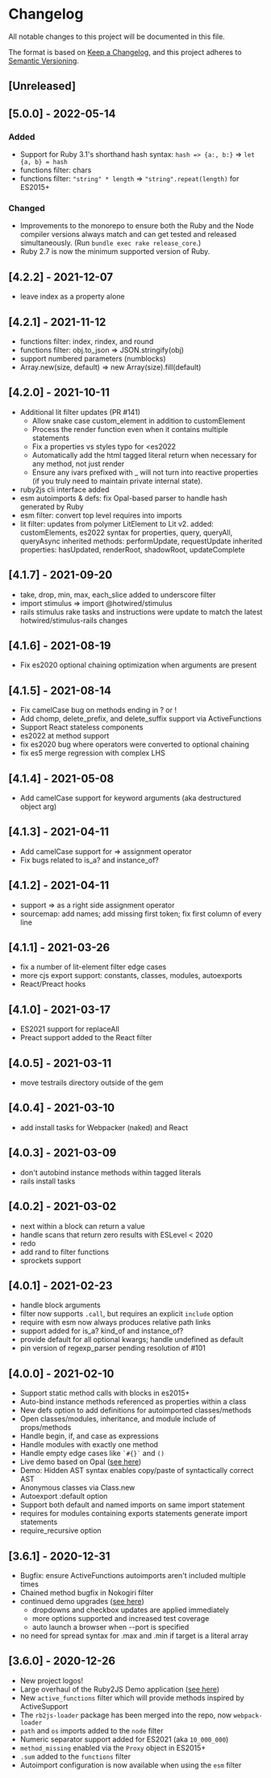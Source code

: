 # Changelog

All notable changes to this project will be documented in this file.

The format is based on [Keep a Changelog](https://keepachangelog.com/en/1.0.0/),
and this project adheres to [Semantic Versioning](https://semver.org/spec/v2.0.0.html).

## [Unreleased]

## [5.0.0] - 2022-05-14

### Added

- Support for Ruby 3.1's shorthand hash syntax: `hash => {a:, b:}` => `let {a, b} = hash`
- functions filter: chars
- functions filter: `"string" * length` => `"string".repeat(length)` for ES2015+

### Changed

- Improvements to the monorepo to ensure both the Ruby and the Node compiler versions always match
  and can get tested and released simultaneously. (Run `bundle exec rake release_core`.)
- Ruby 2.7 is now the minimum supported version of Ruby.

## [4.2.2] - 2021-12-07

* leave index as a property alone

## [4.2.1] - 2021-11-12

* functions filter: index, rindex, and round
* functions filter: obj.to_json => JSON.stringify(obj)
* support numbered parameters (numblocks)
* Array.new(size, default) => new Array(size).fill(default)

## [4.2.0] - 2021-10-11

* Additional lit filter updates (PR #141)
  * Allow snake case custom_element in addition to customElement
  * Process the render function even when it contains multiple statements
  * Fix a properties vs styles typo for <es2022
  * Automatically add the html tagged literal return when necessary for any method, not just render
  * Ensure any ivars prefixed with _ will not turn into reactive properties (if you truly need to maintain private internal state).
* ruby2js cli interface added
* esm autoimports & defs: fix Opal-based parser to handle hash generated by Ruby
* esm filter: convert top level requires into imports
* lit filter: updates from polymer LitElement to Lit v2.
  added: customElements, es2022 syntax for properties,
  query, queryAll, queryAsync
  inherited methods: performUpdate, requestUpdate
  inherited properties: hasUpdated, renderRoot, shadowRoot, updateComplete

## [4.1.7] - 2021-09-20

* take, drop, min, max, each_slice added to underscore filter
* import stimulus => import @hotwired/stimulus
* rails stimulus rake tasks and instructions were update to match
  the latest hotwired/stimulus-rails changes

## [4.1.6] - 2021-08-19

* Fix es2020 optional chaining optimization when arguments are present

## [4.1.5] - 2021-08-14

* Fix camelCase bug on methods ending in ? or !
* Add chomp, delete_prefix, and delete_suffix support via ActiveFunctions
* Support React stateless components
* es2022 at method support
* fix es2020 bug where operators were converted to optional chaining
* fix es5 merge regression with complex LHS

## [4.1.4] - 2021-05-08

* Add camelCase support for keyword arguments (aka destructured object arg)

## [4.1.3] - 2021-04-11

* Add camelCase support for => assignment operator
* Fix bugs related to is_a? and instance_of?

## [4.1.2] - 2021-04-11

* support => as a right side assignment operator
* sourcemap: add names; add missing first token; 
   fix first column of every line

## [4.1.1] - 2021-03-26

* fix a number of lit-element filter edge cases
* more cjs export support: constants, classes, modules, autoexports
* React/Preact hooks

## [4.1.0] - 2021-03-17

* ES2021 support for replaceAll
* Preact support added to the React filter

## [4.0.5] - 2021-03-11

* move testrails directory outside of the gem

## [4.0.4] - 2021-03-10

* add install tasks for Webpacker (naked) and React

## [4.0.3] - 2021-03-09

* don't autobind instance methods within tagged literals
* rails install tasks

## [4.0.2] - 2021-03-02

* next within a block can return a value
* handle scans that return zero results with ESLevel < 2020
* redo
* add rand to filter functions
* sprockets support

## [4.0.1] - 2021-02-23

* handle block arguments
* filter now supports `.call`, but requires an explicit `include` option
* require with esm now always produces relative path links
* support added for is_a? kind_of and instance_of?
* provide default for all optional kwargs; handle undefined as default
* pin version of regexp_parser pending resolution of #101

## [4.0.0] - 2021-02-10

* Support static method calls with blocks in es2015+
* Auto-bind instance methods referenced as properties within a class
* New defs option to add definitions for autoimported classes/methods
* Open classes/modules, inheritance, and module include of props/methods
* Handle begin, if, and case as expressions
* Handle modules with exactly one method
* Handle empty edge cases like `` `#{}` `` and `()`
* Live demo based on Opal ([see here](https://ruby2js.com/demo))
* Demo: Hidden AST syntax enables copy/paste of syntactically correct AST
* Anonymous classes via Class.new
* Autoexport :default option
* Support both default and named imports on same import statement
* requires for modules containing exports statements generate import statements
* require_recursive option

## [3.6.1] - 2020-12-31

* Bugfix: ensure ActiveFunctions autoimports aren't included multiple times
* Chained method bugfix in Nokogiri filter
* continued demo upgrades ([see here](https://intertwingly.net/projects/ruby2js))
    * dropdowns and checkbox updates are applied immediately
    * more options supported and increased test coverage
    * auto launch a browser when --port is specified
* no need for spread syntax for .max and .min if target is a literal array

## [3.6.0] - 2020-12-26

* New project logos!
* Large overhaul of the Ruby2JS Demo application ([see here](https://intertwingly.net/projects/ruby2js))
* New `active_functions` filter which will provide methods inspired by ActiveSupport
* The `rb2js-loader` package has been merged into the repo, now `webpack-loader`
* `path` and `os` imports added to the `node` filter
* Numeric separator support added for ES2021 (aka `10_000_000`)
* `method_missing` enabled via the `Proxy` object in ES2015+
* `.sum` added to the `functions` filter
* Autoimport configuration is now available when using the `esm` filter
